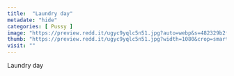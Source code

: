 ```yaml
---
title:  "Laundry day"
metadate: "hide"
categories: [ Pussy ]
image: "https://preview.redd.it/ugyc9yqlc5n51.jpg?auto=webp&s=482329b2fa2f1902131d6f9d0edb666934d2b6e7"
thumb: "https://preview.redd.it/ugyc9yqlc5n51.jpg?width=1080&crop=smart&auto=webp&s=f1cae4454388d2ffbe06b5ee76c17f1e9aa1b8a2"
visit: ""
---
```

Laundry day
